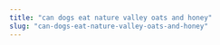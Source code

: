 ```yaml
---
title: "can dogs eat nature valley oats and honey"
slug: "can-dogs-eat-nature-valley-oats-and-honey"
---
```


